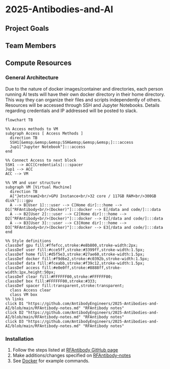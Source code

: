 # 2025-Antibodies-and-AI
## Project Goals
## Team Members
## Compute Resources
### General Architecture

Due to the nature of docker images/container and directories, each person running AI tests will have their own docker directory in their home directory. This way they can organize their files and scripts independently of others. Resources will be accessed through SSH and Jupyter Notebooks. Details regarding credentials and IP addressed will be posted to slack. 

```mermaid
flowchart TB

%% Access methods to VM
subgraph Access [ Access Methods ]
  direction TB
  SSH1[&emsp;&emsp;&emsp;SSH&emsp;&emsp;&emsp;]:::access
  Jup1["Jupyter Notebook"]:::access
end

%% Connect Access to next block
SSH1 --> ACC[Credentials]:::spacer
Jup1 --> ACC
ACC --> VM

%% VM and user structure
subgraph VM [Virtual Machine]
  direction TB
  A["Jetstream2<br/>GPU Instance<br/>32 core / 117GB RAM<br/>300GB disk"]:::gpu
  A --> B[User 1]:::user --> C[Home dir]:::home --> D1["RFAntibody<br/>(Docker)"]:::docker --> E[/data and code/]:::data
  A --> B2[User 2]:::user --> C2[Home dir]:::home --> D2["RFAntibody<br/>(Docker)"]:::docker --> E2[/data and code/]:::data
  A --> B3[User 3]:::user --> C3[Home dir]:::home --> D3["RFAntibody<br/>(Docker)"]:::docker --> E3[/data and code/]:::data
end

%% Style definitions
classDef gpu fill:#ffefcc,stroke:#e8b800,stroke-width:2px;
classDef user fill:#cce5ff,stroke:#3399ff,stroke-width:1.5px;
classDef home fill:#d5f5e3,stroke:#27ae60,stroke-width:1.5px;
classDef docker fill:#f9d6e2,stroke:#c0392b,stroke-width:1.5px;
classDef data fill:#fceabb,stroke:#f39c12,stroke-width:1.5px;
classDef access fill:#e0e0ff,stroke:#8888ff,stroke-width:1px,height:50px;
classDef clear fill:#FFFFFF00,stroke:#FFFFFF00;
classDef box fill:#FFFFFF00,stroke:#333;
classDef spacer fill:transparent,stroke:transparent;
  class Access clear
  class VM box
%% links
click D1 "https://github.com/AntibodyEngineers/2025-Antibodies-and-AI/blob/main/RFAntibody-notes.md" "RFAntibody notes"
click D2 "https://github.com/AntibodyEngineers/2025-Antibodies-and-AI/blob/main/RFAntibody-notes.md" "RFAntibody notes"
click D3 "https://github.com/AntibodyEngineers/2025-Antibodies-and-AI/blob/main/RFAntibody-notes.md" "RFAntibody notes"
```


### Installation
1. Follow the steps listed at [RFAntibody GitHub page](https://github.com/RosettaCommons/RFantibody)
2. Make additions/changes specified on [RFAntibody-notes](RFAntibody-notes.md#rfantibody-issues)
3. See [Docker](RFAntibody-notes.md#docker) for example commands.







